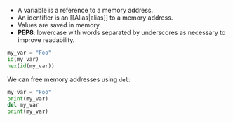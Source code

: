 - A variable is a reference to a memory address.
- An identifier is an [[Alias|alias]] to a memory address.
- Values are saved in memory.
- **PEP8**: lowercase with words separated by underscores as necessary to improve readability.

```Python
my_var = "Foo"
id(my_var)
hex(id(my_var))
```

We can free memory addresses using `del`:
```Python
my_var = "Foo"
print(my_var)
del my_var
print(my_var)
```

